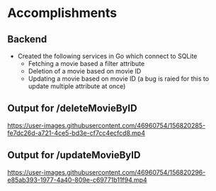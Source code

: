 # Accomplishments

## Backend
* Created the following services in Go which connect to SQLite
  * Fetching a movie based a filter attribute
  * Deletion of a movie based on movie ID
  * Updating a movie based on movie ID (a bug is raied for this to update multiple attribute at once)
  
 ## Output for /deleteMovieByID
 
https://user-images.githubusercontent.com/46960754/156820285-fe7dc26d-a721-4ce5-bd3e-cf7cc4ecfcd8.mp4


 ## Output for /updateMovieByID
 
 https://user-images.githubusercontent.com/46960754/156820296-e85ab393-1977-4a40-809e-c69771b11f94.mp4

